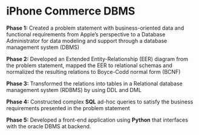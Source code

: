 # iPhone Commerce DBMS

**Phase 1:** Created a problem statement with business-oriented data and functional requirements from Apple’s perspective to a Database Administrator for data modeling and support through a database management system (DBMS)

**Phase 2:** Developed an Extended Entity-Relationship (EER) diagram from the problem statement, mapped the EER to relational schemas and normalized the resulting relations to Boyce-Codd normal form (BCNF)

**Phase 3:** Transformed the relations into tables in a Relational database management system (RDBMS) by using DDL and DML

**Phase 4:** Constructed complex **SQL** ad-hoc queries to satisfy the business requirements presented in the problem statement

**Phase 5:** Developed a front-end application using **Python** that interfaces with the oracle DBMS at backend.
